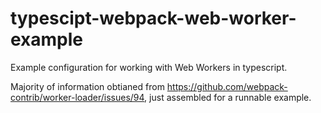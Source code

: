 # typescipt-webpack-web-worker-example
Example configuration for working with Web Workers in typescript.

Majority of information obtianed from https://github.com/webpack-contrib/worker-loader/issues/94, just assembled for a runnable example.
